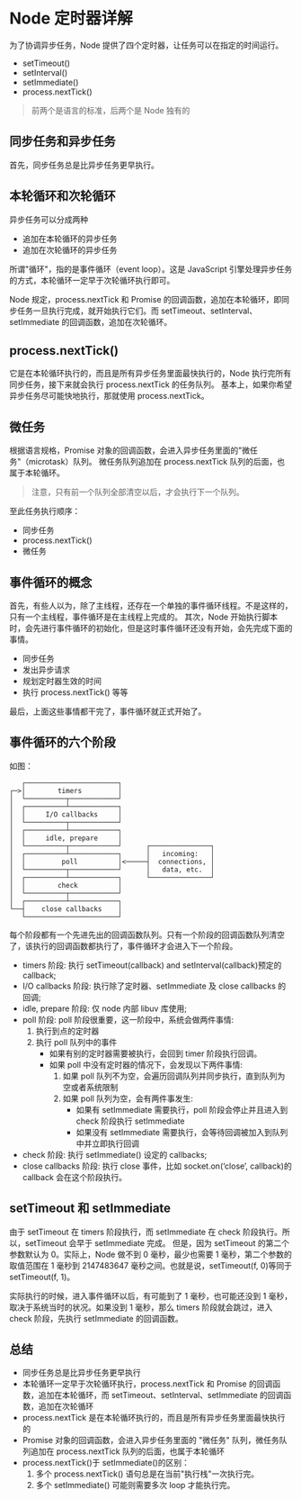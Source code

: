 # Node 定时器详解

为了协调异步任务，Node 提供了四个定时器，让任务可以在指定的时间运行。

- setTimeout()
- setInterval()
- setImmediate()
- process.nextTick()

> 前两个是语言的标准，后两个是 Node 独有的

## 同步任务和异步任务

首先，同步任务总是比异步任务更早执行。

## 本轮循环和次轮循环

异步任务可以分成两种

- 追加在本轮循环的异步任务
- 追加在次轮循环的异步任务

所谓"循环"，指的是事件循环（event loop）。这是 JavaScript 引擎处理异步任务的方式，本轮循环一定早于次轮循环执行即可。

Node 规定，process.nextTick 和 Promise 的回调函数，追加在本轮循环，即同步任务一旦执行完成，就开始执行它们。而 setTimeout、setInterval、setImmediate 的回调函数，追加在次轮循环。

## process.nextTick()

它是在本轮循环执行的，而且是所有异步任务里面最快执行的，Node 执行完所有同步任务，接下来就会执行 process.nextTick 的任务队列。
基本上，如果你希望异步任务尽可能快地执行，那就使用 process.nextTick。

## 微任务

根据语言规格，Promise 对象的回调函数，会进入异步任务里面的"微任务"（microtask）队列。
微任务队列追加在 process.nextTick 队列的后面，也属于本轮循环。

> 注意，只有前一个队列全部清空以后，才会执行下一个队列。

至此任务执行顺序：

- 同步任务
- process.nextTick()
- 微任务

## 事件循环的概念

首先，有些人以为，除了主线程，还存在一个单独的事件循环线程。不是这样的，只有一个主线程，事件循环是在主线程上完成的。
其次，Node 开始执行脚本时，会先进行事件循环的初始化，但是这时事件循环还没有开始，会先完成下面的事情。

- 同步任务
- 发出异步请求
- 规划定时器生效的时间
- 执行 process.nextTick() 等等

最后，上面这些事情都干完了，事件循环就正式开始了。

## 事件循环的六个阶段

如图：

```
   ┌───────────────────────┐
┌─>│        timers         │
│  └──────────┬────────────┘
│  ┌──────────┴────────────┐
│  │     I/O callbacks     │
│  └──────────┬────────────┘
│  ┌──────────┴────────────┐
│  │     idle, prepare     │
│  └──────────┬────────────┘      ┌───────────────┐
│  ┌──────────┴────────────┐      │   incoming:   │
│  │         poll          │<─────┤  connections, │
│  └──────────┬────────────┘      │   data, etc.  │
│  ┌──────────┴────────────┐      └───────────────┘
│  │        check          │
│  └──────────┬────────────┘
│  ┌──────────┴────────────┐
└──┤    close callbacks    │
   └───────────────────────┘
```

每个阶段都有一个先进先出的回调函数队列。只有一个阶段的回调函数队列清空了，该执行的回调函数都执行了，事件循环才会进入下一个阶段。

- timers 阶段: 执行 setTimeout(callback) and setInterval(callback)预定的 callback;
- I/O callbacks 阶段: 执行除了定时器、setImmediate 及 close callbacks 的回调;
- idle, prepare 阶段: 仅 node 内部 libuv 库使用;
- poll 阶段: poll 阶段很重要，这一阶段中，系统会做两件事情:
  1. 执行到点的定时器
  2. 执行 poll 队列中的事件
     - 如果有别的定时器需要被执行，会回到 timer 阶段执行回调。
     - 如果 poll 中没有定时器的情况下，会发现以下两件事情:
       1. 如果 poll 队列不为空，会遍历回调队列并同步执行，直到队列为空或者系统限制
       2. 如果 poll 队列为空，会有两件事发生:
          - 如果有 setImmediate 需要执行，poll 阶段会停止并且进入到 check 阶段执行 setImmediate
          - 如果没有 setImmediate 需要执行，会等待回调被加入到队列中并立即执行回调
- check 阶段: 执行 setImmediate() 设定的 callbacks;
- close callbacks 阶段: 执行 close 事件，比如 socket.on(‘close’, callback)的 callback 会在这个阶段执行。

## setTimeout 和 setImmediate

由于 setTimeout 在 timers 阶段执行，而 setImmediate 在 check 阶段执行。所以，setTimeout 会早于 setImmediate 完成。
但是，因为 setTimeout 的第二个参数默认为 0。实际上，Node 做不到 0 毫秒，最少也需要 1 毫秒，第二个参数的取值范围在 1 毫秒到 2147483647 毫秒之间。也就是说，setTimeout(f, 0)等同于 setTimeout(f, 1)。

实际执行的时候，进入事件循环以后，有可能到了 1 毫秒，也可能还没到 1 毫秒，取决于系统当时的状况。如果没到 1 毫秒，那么 timers 阶段就会跳过，进入 check 阶段，先执行 setImmediate 的回调函数。

## 总结

- 同步任务总是比异步任务更早执行
- 本轮循环一定早于次轮循环执行，process.nextTick 和 Promise 的回调函数，追加在本轮循环，而 setTimeout、setInterval、setImmediate 的回调函数，追加在次轮循环
- process.nextTick 是在本轮循环执行的，而且是所有异步任务里面最快执行的
- Promise 对象的回调函数，会进入异步任务里面的 "微任务" 队列，微任务队列追加在 process.nextTick 队列的后面，也属于本轮循环
- process.nextTick()于 setImmediate()的区别：
  1. 多个 process.nextTick() 语句总是在当前"执行栈"一次执行完。
  2. 多个 setImmediate() 可能则需要多次 loop 才能执行完。
